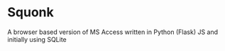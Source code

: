 # Squonk
A browser based  version of MS Access written in Python (Flask) JS and initially using SQLite 
